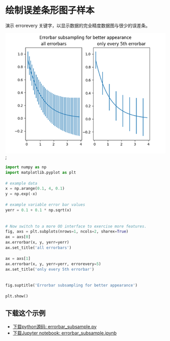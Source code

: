 # 绘制误差条形图子样本

演示 errorevery 关键字，以显示数据的完全精度数据图与很少的误差条。

![绘制误差条形图子样本](/static/images/gallery/sphx_glr_errorbar_subsample_001.png);

```python
import numpy as np
import matplotlib.pyplot as plt

# example data
x = np.arange(0.1, 4, 0.1)
y = np.exp(-x)

# example variable error bar values
yerr = 0.1 + 0.1 * np.sqrt(x)


# Now switch to a more OO interface to exercise more features.
fig, axs = plt.subplots(nrows=1, ncols=2, sharex=True)
ax = axs[0]
ax.errorbar(x, y, yerr=yerr)
ax.set_title('all errorbars')

ax = axs[1]
ax.errorbar(x, y, yerr=yerr, errorevery=5)
ax.set_title('only every 5th errorbar')


fig.suptitle('Errorbar subsampling for better appearance')

plt.show()
```

## 下载这个示例

- [下载python源码: errorbar_subsample.py](https://matplotlib.org/_downloads/errorbar_subsample.py)
- [下载Jupyter notebook: errorbar_subsample.ipynb](https://matplotlib.org/_downloads/errorbar_subsample.ipynb)